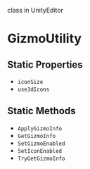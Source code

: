 class in UnityEditor
# GizmoUtility

## Static Properties
- `iconSize`
- `use3dIcons`
## Static Methods
- `ApplyGizmoInfo`
- `GetGizmoInfo`
- `SetGizmoEnabled`
- `SetIconEnabled`
- `TryGetGizmoInfo`
